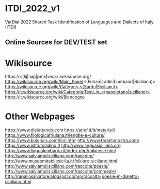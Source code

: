 # ITDI_2022_v1
VarDial 2022 Shared Task Identification of Languages and Dialects of Italy (ITDI)




## Online Sources for DEV/TEST set


# Wikisource
https://<(lij|nap|pms|vec)>.wikisource.org/
https://wikisource.org/wiki/Main_Page/<(Furlan|Ladin|Lumbaart|Sicilianu)>
https://wikisource.org/wiki/Category:<(Sardu|Sicilianu)>
https://it.wikisource.org/wiki/Categoria:Testi_in_<(napoletano|siciliano)>
https://it.wikisource.org/wiki/Biancogne

# Other Webpages
https://www.dialettando.com
https://arlef.it/it/materiali/
https://www.filologicafriulana.it/lenghe-e-culture/
https://www.bulgnais.com/libri.html
http://www.tarantonostra.com/
https://www.istitutoladino.it
http://www.linguasiciliana.org
https://www.lingualombarda.it/index.php/milanese.html
http://www.salviamoilsiciliano.com/raccolte/
http://www.museomirabilesicilia.it/folklore-siciliano.html 
http://www.salviamoilsiciliano.com/raccolte/poesie/ 
http://www.salviamoilsiciliano.com/raccolte/commedie/ 
http://rapallosalvatore.blogspot.com/p/raccolta-poesie-in-dialetto-siciliano.html 


 <!--


## Reference

@inproceedings{2022-findings-vardial,
 title = "Findings of the {V}ar{D}ial Evaluation Campaign 2022",
 author = "Aepli, No{\"e}mi  and
   Anastasopoulos, Antonios  and
   Chifu, Adrian  and
   Domingues, William  and
   Faisal, Fahim  and
   G{\u{a}}man, Mihaela  and
   Ionescu, Radu Tudor  and
   Scherrer, Yves",
 booktitle = "Proceedings of the Ninth Workshop on NLP for Similar Languages, Varieties and Dialects",
 month = oct,
 year = "2022",
 address = "Gyeongju, Republic of Korea",
 publisher = "International Committee on Computational Linguistics (ICCL)"
}
-->

